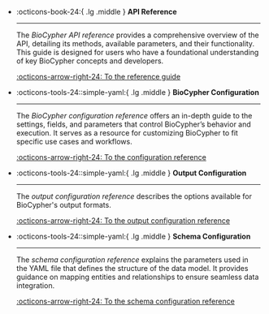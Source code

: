 <div class="grid cards" markdown>

-   :octicons-book-24:{ .lg .middle } __API Reference__

    ---

    The *BioCypher API reference* provides a comprehensive overview of the API, detailing its methods, available parameters, and their functionality. This guide is designed for users who have a foundational understanding of key BioCypher concepts and developers.

    [:octicons-arrow-right-24: To the reference guide](source/index.md)

</div>

<div class="grid cards" markdown>

-   :octicons-tools-24::simple-yaml:{ .lg .middle } __BioCypher Configuration__

    ---

    The *BioCypher configuration reference* offers an in-depth guide to the settings, fields, and parameters that control BioCypher’s behavior and execution. It serves as a resource for customizing BioCypher to fit specific use cases and workflows.

    [:octicons-arrow-right-24: To the configuration reference](biocypher-config.md)
</div>

<div class="grid cards" markdown>

-   :octicons-tools-24::simple-yaml:{ .lg .middle } __Output Configuration__

    ---

    The *output configuration reference* describes the options available for BioCypher's output formats.

    [:octicons-arrow-right-24: To the output configuration reference](outputs/index.md)
</div>

<div class="grid cards" markdown>

-   :octicons-tools-24::simple-yaml:{ .lg .middle } __Schema Configuration__

    ---

    The *schema configuration reference* explains the parameters used in the YAML file that defines the structure of the data model. It provides guidance on mapping entities and relationships to ensure seamless data integration.

    [:octicons-arrow-right-24: To the schema configuration reference](schema-config.md)

</div>
